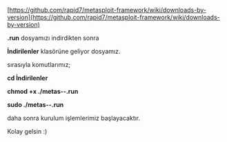 [https://github.com/rapid7/metasploit-framework/wiki/downloads-by-version](https://github.com/rapid7/metasploit-framework/wiki/downloads-by-version)

**.run** dosyamızı indirdikten sonra

**İndirilenler** klasörüne geliyor dosyamız.

sırasıyla komutlarımız;

**cd İndirilenler**

**chmod +x ./metas--.run**

**sudo ./metas--.run**

daha sonra kurulum işlemlerimiz başlayacaktır.

Kolay gelsin :)
